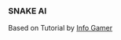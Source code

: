 ### SNAKE AI ###

Based on Tutorial by <a href="https://www.youtube.com/channel/UCyoayn_uVt2I55ZCUuBVRcQ">Info Gamer</a>
